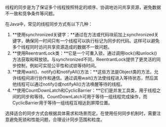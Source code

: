 线程的同步是为了保证多个线程按照特定的顺序、协调地访问共享资源，避免数据不一致和竞争条件等问题。

在Java中，常见的线程同步方式有以下几种：

1. **使用synchronized关键字：**通过在方法或代码块前加上synchronized关键字，确保同一时间只有一个线程可以执行标记为同步的代码。这样可以避免多个线程同时访问共享资源造成的数据不一致问题。
2. **使用ReentrantLock类：**它是一个可重入锁，通过调用lock()和unlock()方法获取和释放锁。与synchronized不同，ReentrantLock提供了更灵活的同步控制，例如可实现公平性和试锁等待时间。
3. **使用wait()、notify()和notifyAll()方法：**这些方法是Object类的方法，允许线程间进行协作和通信。通过调用wait()方法使线程进入等待状态，然后其他线程可以通过notify()或notifyAll()方法唤醒等待的线程。
4. **使用CountDownLatch和CyclicBarrier：**它们是并发工具类，用于线程之间的同步和等待。CountDownLatch可用于等待一组线程完成操作，而CyclicBarrier用于等待一组线程互相达到屏障位置。

选择适合的同步方式会根据具体需求和场景而定。在使用任何同步机制时，需要注意避免死锁和性能问题，合理设计同步范围和粒度。

